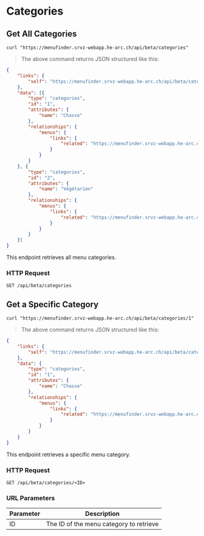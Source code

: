 # Categories

## Get All Categories

```shell
curl "https://menufinder.srvz-webapp.he-arc.ch/api/beta/categories"
```

> The above command returns JSON structured like this:

```json
{
	"links": {
		"self": "https://menufinder.srvz-webapp.he-arc.ch/api/beta/categories"
	},
	"data": [{
		"type": "categories",
		"id": "1",
		"attributes": {
			"name": "Chasse"
		},
		"relationships": {
			"menus": {
				"links": {
					"related": "https://menufinder.srvz-webapp.he-arc.ch/api/beta/categories/1/menus"
				}
			}
		}
	}, {
		"type": "categories",
		"id": "2",
		"attributes": {
			"name": "Végétarien"
		},
		"relationships": {
			"menus": {
				"links": {
					"related": "https://menufinder.srvz-webapp.he-arc.ch/api/beta/categories/2/menus"
				}
			}
		}
	}]
}
```

This endpoint retrieves all menu categories.

### HTTP Request

`GET /api/beta/categories`


## Get a Specific Category

```shell
curl "https://menufinder.srvz-webapp.he-arc.ch/api/beta/categories/1"
```

> The above command returns JSON structured like this:

```json
{
	"links": {
		"self": "https://menufinder.srvz-webapp.he-arc.ch/api/beta/categories/1"
	},
	"data": {
		"type": "categories",
		"id": "1",
		"attributes": {
			"name": "Chasse"
		},
		"relationships": {
			"menus": {
				"links": {
					"related": "https://menufinder.srvz-webapp.he-arc.ch/api/beta/categories/1/menus"
				}
			}
		}
	}
}
```

This endpoint retrieves a specific menu category.

### HTTP Request

`GET /api/beta/categories/<ID>`

### URL Parameters

Parameter | Description
--------- | -----------
ID | The ID of the menu category to retrieve

